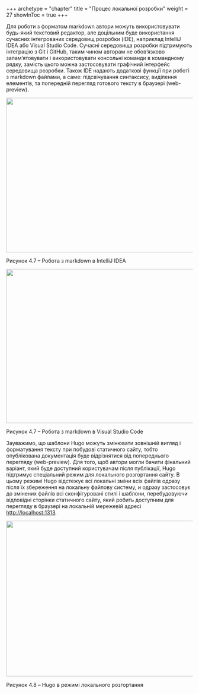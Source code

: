+++
archetype = "chapter"
title = "Процес локальної розробки"
weight = 27
showInToc = true
+++

Для роботи з форматом markdown автори можуть використовувати будь-який
текстовий редактор, але доцільним буде використання сучасних
інтегрованих середовищ розробки (IDE), наприклад IntelliJ IDEA або
Visual Studio Code. Сучасні середовища розробки підтримують інтеграцію з
Git і GitHub, таким чином авторам не обовʼязково запамʼятовувати і
використовувати консольні команди в командному рядку, замість цього
можна застосовувати графічний інтерфейс середовища розробки. Також IDE
надають додаткові функції при роботі з markdown файлами, а саме:
підсвічування синтаксису, виділення елементів, та попередній перегляд
готового тексту в браузері (web-preview).

<img src="media/image13.png" style="width:6.84462in;height:4.33457in" />

Рисунок 4.7 – Робота з markdown в IntelliJ IDEA

<img src="media/image2.png" style="width:6.85402in;height:4.32607in" />

Рисунок 4.7 – Робота з markdown в Visual Studio Code

Зауважимо, що шаблони Hugo можуть змінювати зовнішній вигляд і
форматування тексту при побудові статичного сайту, тобто опублікована
документація буде відрізнятися від попереднього перегляду (web-preview).
Для того, щоб автори могли бачити фінальний варіант, який буде доступний
користувачам після публікації, Hugo підтримує спеціальний режим для
локального розгортання сайту. В цьому режимі Hugo відстежує всі локальні
зміни всіх файлів одразу після їх збереження на локальну файлову
систему, и одразу застосовує до змінених файлів всі сконфігуровані стилі
і шаблони, перебудовуючи відповідні сторінки статичного сайту, який
робить доступним для перегляду в браузері на локальній мережевій адресі
[<u>http://localhost:1313</u>](http://localhost:1313).

<img src="media/image1.png" style="width:6.88976in;height:4.36111in" />

Рисунок 4.8 – Hugo в режимі локального розгортання
